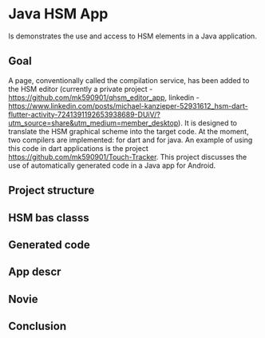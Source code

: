 # Java HSM App
Is demonstrates the use and access to HSM elements in a Java application.

## Goal
A page, conventionally called the compilation service, has been added to the HSM editor (currently a private project - https://github.com/mk590901/qhsm_editor_app, linkedin - https://www.linkedin.com/posts/michael-kanzieper-52931612_hsm-dart-flutter-activity-7241391192653938689-DUiV/?utm_source=share&utm_medium=member_desktop). It is designed to translate the HSM graphical scheme into the target code. At the moment, two compilers are implemented: for dart and for java. An example of using this code in dart applications is the project https://github.com/mk590901/Touch-Tracker. This project discusses the use of automatically generated code in a Java app for Android.

## Project structure

## HSM bas classs

## Generated code

## App descr

## Novie

## Conclusion
